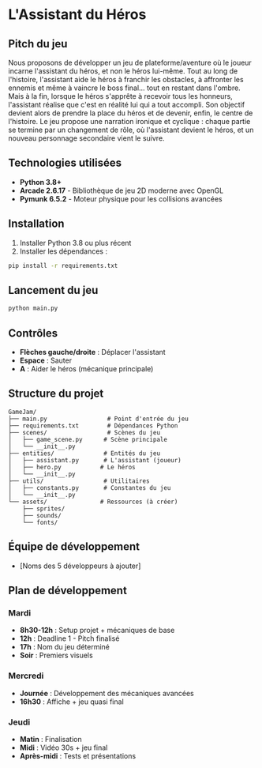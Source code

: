 # L'Assistant du Héros

## Pitch du jeu

Nous proposons de développer un jeu de plateforme/aventure où le joueur incarne l'assistant du héros, et non le héros lui-même. Tout au long de l'histoire, l'assistant aide le héros à franchir les obstacles, à affronter les ennemis et même à vaincre le boss final… tout en restant dans l'ombre. Mais à la fin, lorsque le héros s'apprête à recevoir tous les honneurs, l'assistant réalise que c'est en réalité lui qui a tout accompli. Son objectif devient alors de prendre la place du héros et de devenir, enfin, le centre de l'histoire. Le jeu propose une narration ironique et cyclique : chaque partie se termine par un changement de rôle, où l'assistant devient le héros, et un nouveau personnage secondaire vient le suivre.

## Technologies utilisées

- **Python 3.8+**
- **Arcade 2.6.17** - Bibliothèque de jeu 2D moderne avec OpenGL
- **Pymunk 6.5.2** - Moteur physique pour les collisions avancées

## Installation

1. Installer Python 3.8 ou plus récent
2. Installer les dépendances :
```bash
pip install -r requirements.txt
```

## Lancement du jeu

```bash
python main.py
```

## Contrôles

- **Flèches gauche/droite** : Déplacer l'assistant
- **Espace** : Sauter
- **A** : Aider le héros (mécanique principale)

## Structure du projet

```
GameJam/
├── main.py                 # Point d'entrée du jeu
├── requirements.txt        # Dépendances Python
├── scenes/                 # Scènes du jeu
│   ├── game_scene.py      # Scène principale
│   └── __init__.py
├── entities/              # Entités du jeu
│   ├── assistant.py       # L'assistant (joueur)
│   ├── hero.py           # Le héros
│   └── __init__.py
├── utils/                 # Utilitaires
│   ├── constants.py       # Constantes du jeu
│   └── __init__.py
└── assets/               # Ressources (à créer)
    ├── sprites/
    ├── sounds/
    └── fonts/
```

## Équipe de développement

- [Noms des 5 développeurs à ajouter]

## Plan de développement

### Mardi
- **8h30-12h** : Setup projet + mécaniques de base
- **12h** : Deadline 1 - Pitch finalisé
- **17h** : Nom du jeu déterminé
- **Soir** : Premiers visuels

### Mercredi
- **Journée** : Développement des mécaniques avancées
- **16h30** : Affiche + jeu quasi final

### Jeudi
- **Matin** : Finalisation
- **Midi** : Vidéo 30s + jeu final
- **Après-midi** : Tests et présentations